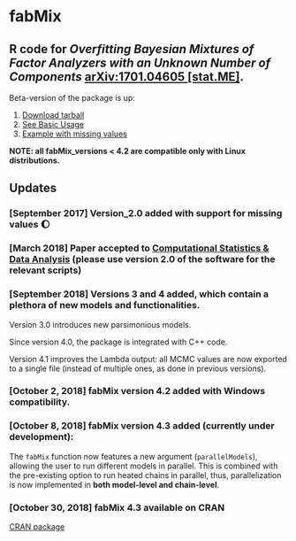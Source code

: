 # fabMix
 
## R code for *Overfitting Bayesian Mixtures of Factor Analyzers with an Unknown Number of Components* [arXiv:1701.04605 [stat.ME]](https://arxiv.org/abs/1701.04605).

Beta-version of the package is up:

1. [Download tarball](https://github.com/mqbssppe/overfittingFABMix/blob/master/fabMixPackage/version_2.0/fabMix_2.0.tar.gz)
2. [See Basic Usage](https://github.com/mqbssppe/overfittingFABMix/wiki/Basic-usage)
2. [Example with missing values](https://github.com/mqbssppe/overfittingFABMix/wiki/Example-with-missing-values)


__NOTE: all fabMix_versions < 4.2 are compatible only with Linux distributions.__

## Updates

### [September 2017] Version_2.0 added with support for **missing values** :waxing_gibbous_moon:

### [March 2018] Paper accepted to [Computational Statistics & Data Analysis](https://doi.org/10.1016/j.csda.2018.03.007) (please use version 2.0 of the software for the relevant scripts)

### [September 2018] Versions 3 and 4 added, which contain a plethora of new models and functionalities. 

Version 3.0 introduces new parsimonious models. 

Since version 4.0, the package is integrated with C++ code. 

Version 4.1 improves the Lambda output: all MCMC values are now exported to a single file (instead of multiple ones, as done in previous versions). 

### [October 2, 2018] fabMix version 4.2 added with Windows compatibility.

### [October 8, 2018] fabMix version 4.3 added (currently under development):

The `fabMix` function now features a new argument (`parallelModels`), allowing the user to run different models in parallel. This is combined with the pre-existing option to run heated chains in parallel, thus, parallelization is now implemented in __both model-level and chain-level__. 

### [October 30, 2018] fabMix 4.3 available on CRAN

[CRAN package](https://cran.r-project.org/package=fabMix)
